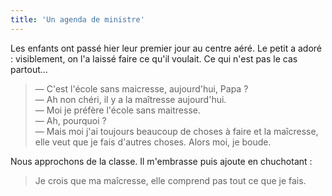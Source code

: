 ```yaml
---
title: 'Un agenda de ministre'
---
```


Les enfants ont passé hier leur premier jour au centre aéré. Le petit a adoré : visiblement, on l'a laissé faire ce qu'il voulait. Ce qui n'est pas le cas partout…

<!-- more -->

> — C'est l'école sans maicresse, aujourd'hui, Papa ?  
> — Ah non chéri, il y a la maîtresse aujourd'hui.  
> — Moi je préfère l'école sans maitresse.  
> — Ah, pourquoi ?  
> — Mais moi j'ai toujours beaucoup de choses à faire et la maîcresse, elle veut que je fais d'autres choses. Alors moi, je boude.

Nous approchons de la classe. Il m'embrasse puis ajoute en chuchotant :

> Je crois que ma maîcresse, elle comprend pas tout ce que je fais.
